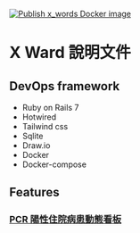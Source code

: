 [![Publish x_words Docker image](https://github.com/losehrt/x_wards/actions/workflows/docker-publish.yml/badge.svg)](https://github.com/losehrt/x_wards/actions/workflows/docker-publish.yml)

# X Ward 說明文件

## DevOps framework

- Ruby on Rails 7
- Hotwired
- Tailwind css
- Sqlite
- Draw.io
- Docker
- Docker-compose

## Features

### [PCR 陽性住院病患動態看板](./docs/pcr.md)
